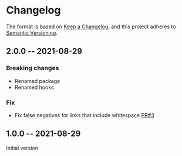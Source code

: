 # Changelog

The format is based on [Keep a Changelog](https://keepachangelog.com/en/1.0.0/),
and this project adheres to [Semantic Versioning](https://semver.org/spec/v2.0.0.html).

## 2.0.0 -- 2021-08-29

### Breaking changes

* Renamed package
* Renamed hooks

### Fix

* Fix false negatives for links that include whitespace [PR#3](https://github.com/klieret/jekyll-relative-url-check/pull/3)

## 1.0.0 -- 2021-08-29

Initial version
